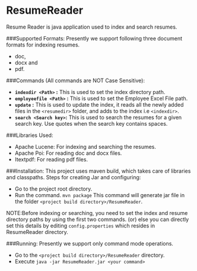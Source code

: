 ResumeReader
============
Resume Reader is java application used to index and search resumes.

###Supported Formats:
Presently we support following three document formats for indexing resumes.
 * doc,
 * docx and
 * pdf.

###Commands (All commands are NOT Case Sensitive):
 * <strong>`indexdir <Path>` :</strong> This is used to set the index directory path.
 * <strong>`employeefile <Path>` :</strong> This is used to set the Employee Excel File path.
 * <strong>`update` :</strong> This is used to update the index, it reads all the newly added files in the `<resumedir>` folder, and adds to the index i.e `<indexdir>`.
 * <strong>`search <Search key>`:</strong> This is used to search the resumes for a given search key. Use quotes when the search key contains spaces.

###Libraries Used: 
 * Apache Lucene: For indexing and searching the resumes.
 * Apache Poi: For reading doc and docx files.
 * Itextpdf: For reading pdf files.
  
###Installation:
This project uses maven build, which takes care of libraries and classpaths.
Steps for creating Jar and configuring:
 * Go to the project root directory.
 * Run the command.
  `mvn package`
   This command will generate jar file in the folder `<project build directory>/ResumeReader`.

NOTE:Before indexing or searching, you need to set the index and resume directory paths by using the first two commands.
(or) else you can directly set this details by editing `config.properties` which resides in ResumeReader directory. 

###Running:
Presently we support only command mode operations.
 * Go to the `<project build directory>/ResumeReader` directory.
 * Execute `java -jar ResumeReader.jar <your command>`

